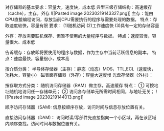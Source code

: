 对存储器的基本要求：容量大，速度快，成本低
典型三级存储结构：高速缓存（cache），主存，外存
![[Pasted image 20230219143327.png]]
主存：能由CPU直接编程访问，存放当前CPU需要执行的程序与需要处理的数据。
特点：存取速度较快，容量有限
要求：
	(1)随机访问
	(2)工作速度快
	(3)具有一定的存储容量

外存：存放需要联机保存、但暂不使用的大量程序与数据。
特点：速度较慢，容量很大、成本低

告诉缓存：存放即将要使用的程序与数据，作为主存中当前活跃信息的副本。
特点：速度最快，容量很小，成本高


按介质分类：
半导体存储器（主存）：静态（动态）MOS，TTL,ECL（速度快，功耗大，容量小）
磁表面存储器（外存）：容量大速度慢
光盘存储器（外村）：

按存取方式分类：
随机访问存储器（RAM）做主存，高速缓存
特点：
① 可按地址随机地访问任一存储单元；
② 访问各存储单元所需时间相同，与地址无关；
![[Pasted image 20230219144013.png]]

顺序访问存储器（SAM):
信息按顺序存放，访问时间与信息存放位置有关。

直接访问存储器（DAM)：
访问时读/写部件先直接指向一个小区域，再在该区域内顺序查找。访问时间与数据位置有关。















